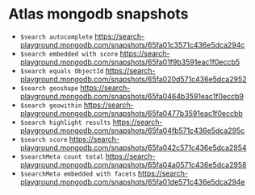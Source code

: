 # Atlas mongodb snapshots

- `$search autocomplete` https://search-playground.mongodb.com/snapshots/65fa01c3571c436e5dca294c
- `$search embedded with score` https://search-playground.mongodb.com/snapshots/65fa01f9b3591eac1f0eccb5
- `$search equals ObjectId` https://search-playground.mongodb.com/snapshots/65fa020d571c436e5dca2952
- `$search geoshape` https://search-playground.mongodb.com/snapshots/65fa0464b3591eac1f0eccb9
- `$search geowithin` https://search-playground.mongodb.com/snapshots/65fa0477b3591eac1f0eccbb
- `$search highlight results` https://search-playground.mongodb.com/snapshots/65fa04fb571c436e5dca295c
- `$search score` https://search-playground.mongodb.com/snapshots/65fa042c571c436e5dca2954
- `$searchMeta count total` https://search-playground.mongodb.com/snapshots/65fa04a0571c436e5dca2958
- `$searchMeta embedded with facets` https://search-playground.mongodb.com/snapshots/65fa01de571c436e5dca294e

